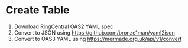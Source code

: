 # Create Table

1. Download RingCentral OAS2 YAML spec
1. Convert to JSON using https://github.com/bronze1man/yaml2json
1. Convert to OAS3 YAML using https://mermade.org.uk/api/v1/convert
